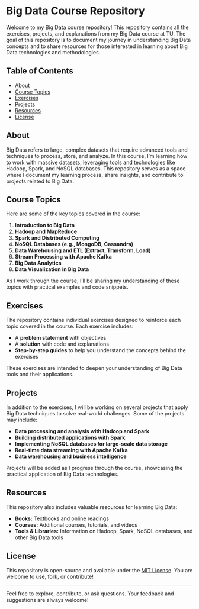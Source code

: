 # Big Data Course Repository

Welcome to my Big Data course repository! This repository contains all the exercises, projects, and explanations from my Big Data course at TU. The goal of this repository is to document my journey in understanding Big Data concepts and to share resources for those interested in learning about Big Data technologies and methodologies.

## Table of Contents
- [About](#about)
- [Course Topics](#course-topics)
- [Exercises](#exercises)
- [Projects](#projects)
- [Resources](#resources)
- [License](#license)

## About
Big Data refers to large, complex datasets that require advanced tools and techniques to process, store, and analyze. In this course, I’m learning how to work with massive datasets, leveraging tools and technologies like Hadoop, Spark, and NoSQL databases. This repository serves as a space where I document my learning process, share insights, and contribute to projects related to Big Data.

## Course Topics
Here are some of the key topics covered in the course:
1. **Introduction to Big Data**
2. **Hadoop and MapReduce**
3. **Spark and Distributed Computing**
4. **NoSQL Databases (e.g., MongoDB, Cassandra)**
5. **Data Warehousing and ETL (Extract, Transform, Load)**
6. **Stream Processing with Apache Kafka**
7. **Big Data Analytics**
8. **Data Visualization in Big Data**

As I work through the course, I’ll be sharing my understanding of these topics with practical examples and code snippets.

## Exercises
The repository contains individual exercises designed to reinforce each topic covered in the course. Each exercise includes:
- A **problem statement** with objectives
- A **solution** with code and explanations
- **Step-by-step guides** to help you understand the concepts behind the exercises

These exercises are intended to deepen your understanding of Big Data tools and their applications.

## Projects
In addition to the exercises, I will be working on several projects that apply Big Data techniques to solve real-world challenges. Some of the projects may include:
- **Data processing and analysis with Hadoop and Spark**
- **Building distributed applications with Spark**
- **Implementing NoSQL databases for large-scale data storage**
- **Real-time data streaming with Apache Kafka**
- **Data warehousing and business intelligence**

Projects will be added as I progress through the course, showcasing the practical application of Big Data technologies.

## Resources
This repository also includes valuable resources for learning Big Data:
- **Books:** Textbooks and online readings
- **Courses:** Additional courses, tutorials, and videos
- **Tools & Libraries:** Information on Hadoop, Spark, NoSQL databases, and other Big Data tools

## License
This repository is open-source and available under the [MIT License](LICENSE). You are welcome to use, fork, or contribute!

---

Feel free to explore, contribute, or ask questions. Your feedback and suggestions are always welcome!
